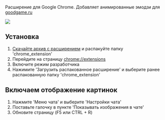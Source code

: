Расширение для Google Chrome. Добавляет анимированные эмодзи для <a href="https://goodgame.ru">goodgame.ru</a>  
  
<img  src="https://c0IIwr.github.io/GGImages/preview.gif">  

## Установка  
1. <a href="https://github.com/c0IIwr/GGImages/archive/refs/heads/main.zip">Скачайте архив с расширением</a> и распакуйте папку 'chrome_extension'
2. Перейдите на страницу <a href="chrome://extensions">chrome://extensions</a>  
3. Включите режим разработчика  
4. Нажимите 'Загрузить распакованное расширение' и выберите ранее распакованную папку 'chrome_extension'

## Включаем отображение картинок  
1. Нажмите 'Меню чата' и выберите 'Настройки чата'
2. Поставьте галочку в пункте 'Показывать изображения в чате'  
3. Обновите страницу (F5 или CTRL + R)
